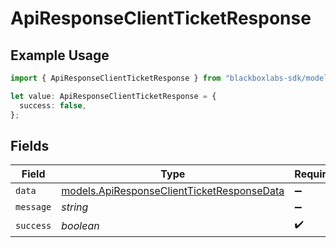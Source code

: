 # ApiResponseClientTicketResponse

## Example Usage

```typescript
import { ApiResponseClientTicketResponse } from "blackboxlabs-sdk/models";

let value: ApiResponseClientTicketResponse = {
  success: false,
};
```

## Fields

| Field                                                                                          | Type                                                                                           | Required                                                                                       | Description                                                                                    |
| ---------------------------------------------------------------------------------------------- | ---------------------------------------------------------------------------------------------- | ---------------------------------------------------------------------------------------------- | ---------------------------------------------------------------------------------------------- |
| `data`                                                                                         | [models.ApiResponseClientTicketResponseData](../models/apiresponseclientticketresponsedata.md) | :heavy_minus_sign:                                                                             | N/A                                                                                            |
| `message`                                                                                      | *string*                                                                                       | :heavy_minus_sign:                                                                             | N/A                                                                                            |
| `success`                                                                                      | *boolean*                                                                                      | :heavy_check_mark:                                                                             | N/A                                                                                            |
